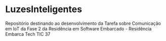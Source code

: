 # LuzesInteligentes
Repositório destinando ao desenvolvimento da Tarefa sobre Comunicação em IoT da Fase 2 da Residência em Software Embarcado - Residência Embarca Tech TIC 37
